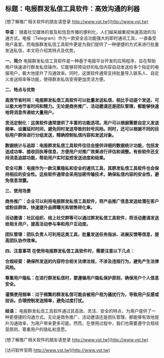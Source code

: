 ## **标题：电报群发私信工具软件：高效沟通的利器**

[想了解推广相关软件的朋友请登录 http://www.vst.tw](http://www.vst.tw)

**导语：**
随着社交媒体的普及和信息传播的便利化，人们越来越重视快速高效的沟通方式。电报（Telegram）作为一款安全且功能强大的即时通讯工具，一直备受用户喜爱。而电报群发私信工具软件更是为我们提供了一种便捷的方式来进行批量发送私信，本文将介绍其特点及优势。

**一、简介**
电报群发私信工具软件是一种基于电报平台开发的应用程序，旨在帮助用户快速进行群发私信操作。它能够将预设好的私信内容自动发送给多个指定的电报用户，极大地提升了沟通效率。同时，这类软件通常支持批量导入联系人、自定义发送频率等功能，使得群发私信变得更加灵活方便。

**二、特点与优势**

**高效节省时间：电报群发私信工具软件可以批量发送私信，相比手动逐个发送，可以极大地节省时间和精力。无论是商务推广、活动邀请还是团队管理，都能够快速地将消息传递给大量用户。**

**灵活定制化：这类软件通常提供了丰富的功能选项。用户可以根据需要自定义发送频率、设置延时时间，避免同时发送导致的封号风险。同时，还可以根据不同的目标用户群体进行分组发送，精确控制私信内容和发送对象。**

**数据统计与追踪：电报群发私信工具软件往往会提供详细的数据统计功能，包括发送成功率、接收回执等信息，方便用户对推广效果进行评估和调整。有些软件还支持消息追踪功能，帮助用户实时监控发送进度和结果。**

**安全可靠：电报作为一款注重隐私和安全的通讯工具，其群发私信工具软件也会保持相应的安全性。这些软件通常会采用加密传输技术，确保私信内容的安全性，避免信息泄露。**

**三、使用场景**

**商务推广：企业可以利用电报群发私信工具软件，将产品推广信息发送给潜在客户或粉丝群体，快速提升品牌曝光和销售转化率。**

**活动邀请：社区组织、线上社交群等可以通过群发私信工具软件，将活动邀请发送给相关用户，提高活动参与率和用户互动度。**

**团队管理：团队负责人可利用这类工具，批量发送任务指派、进展反馈等信息，提高团队协作效率。**

**四、注意事项**
**在使用电报群发私信工具软件时，需要注意以下几点：**

**合规经营：确保所发送的内容符合相关法律法规，不涉及违规行为，避免产生法律风险。**

**尊重用户隐私：在进行群发私信时，要遵循用户隐私保护原则，确保用户个人信息安全。**

**谨慎使用频率：过于频繁的群发私信可能会被用户视为骚扰行为，导致用户反感或投诉。合理控制发送频率，避免过度打扰。**

**结语：**
电报群发私信工具软件通过其高效、灵活、安全的特点，为用户提供了一种更便捷的沟通方式。无论是商务推广、活动邀请还是团队管理，都能够有效地提升沟通效率，为用户带来更多可能。然而，在使用过程中，我们也需要遵守合规经营原则，尊重用户的隐私和意愿。

[想了解推广相关软件的朋友请登录 http://www.vst.tw](http://www.vst.tw)


[访问软件官网 http://www.vst.tw](http://www.vst.tw)
